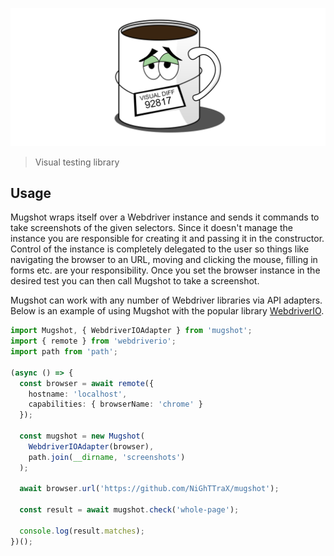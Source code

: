 ![logo](./logo.png)

> Visual testing library

## Usage

Mugshot wraps itself over a Webdriver instance and sends it commands to take screenshots of the given selectors. Since it doesn't manage the instance you are responsible for creating it and passing it in the constructor. Control of the instance is completely delegated to the user so things like navigating the browser to an URL, moving and clicking the mouse, filling in forms etc. are your responsibility. Once you set the browser instance in the desired test you can then call Mugshot to take a screenshot.

Mugshot can work with any number of Webdriver libraries via API adapters. Below is an example of using Mugshot with the popular library [WebdriverIO](https://webdriver.io/).

```typescript
import Mugshot, { WebdriverIOAdapter } from 'mugshot';
import { remote } from 'webdriverio';
import path from 'path';

(async () => {
  const browser = await remote({
    hostname: 'localhost',
    capabilities: { browserName: 'chrome' }
  });
  
  const mugshot = new Mugshot(
    WebdriverIOAdapter(browser),
    path.join(__dirname, 'screenshots')
  );
  
  await browser.url('https://github.com/NiGhTTraX/mugshot');
  
  const result = await mugshot.check('whole-page');
  
  console.log(result.matches);
})();
```
